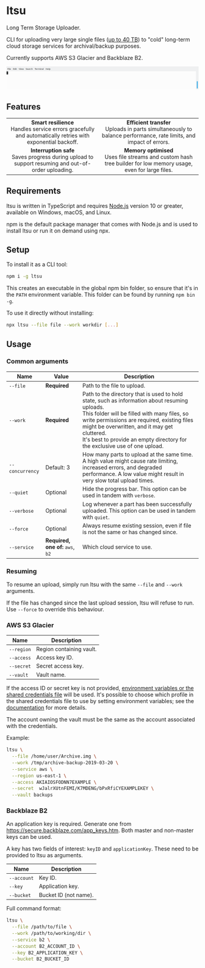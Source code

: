 # ltsu

Long Term Storage Uploader.

CLI for uploading very large single files ([up to 40 TB](https://docs.aws.amazon.com/amazonglacier/latest/dev/uploading-archive-mpu.html#qfacts)) to "cold" long-term cloud storage services for archival/backup purposes.

Currently supports AWS S3 Glacier and Backblaze B2.

![Demo run of uploading to AWS S3 Glacier using ltsu](demo.gif)

## Features

<table>
  <tr>
    <td align="center">
      <strong>Smart resilience</strong><br>
      Handles service errors gracefully and automatically retries with exponential backoff.
    </td>
    <td align="center">
      <strong>Efficient transfer</strong><br>
      Uploads in parts simultaneously to balance performance, rate limits, and impact of errors.
    </td>
  </tr>
  <tr>
    <td align="center">
      <strong>Interruption safe</strong><br>
      Saves progress during upload to support resuming and out-of-order uploading.
    </td>
    <td align="center">
      <strong>Memory optimised</strong><br>
      Uses file streams and custom hash tree builder for low memory usage, even for large files.
    </td>
  </tr>
</table>

## Requirements

ltsu is written in TypeScript and requires [Node.js](https://nodejs.org) version 10 or greater, available on Windows, macOS, and Linux.

npm is the default package manager that comes with Node.js and is used to install ltsu or run it on demand using npx.

## Setup

To install it as a CLI tool:

```bash
npm i -g ltsu
```

This creates an executable in the global npm bin folder, so ensure that it's in the `PATH` environment variable. This folder can be found by running `npm bin -g`.

To use it directly without installing:

```bash
npx ltsu --file file --work workdir [...]
```

## Usage

### Common arguments

|Name|Value|Description|
|---|---|---|
|`--file`|**Required**|Path to the file to upload.|
|`--work`|**Required**|Path to the directory that is used to hold state, such as information about resuming uploads.<br>This folder will be filled with many files, so write permissions are required, existing files might be overwritten, and it may get cluttered.<br>It's best to provide an empty directory for the exclusive use of one upload.|
|`--concurrency`|Default: 3|How many parts to upload at the same time. A high value might cause rate limiting, increased errors, and degraded performance. A low value might result in very slow total upload times.|
|`--quiet`|Optional|Hide the progress bar. This option can be used in tandem with `verbose`.|
|`--verbose`|Optional|Log whenever a part has been successfully uploaded. This option can be used in tandem with `quiet`.|
|`--force`|Optional|Always resume existing session, even if file is not the same or has changed since.|
|`--service`|**Required, one of:** `aws`, `b2`|Which cloud service to use.|

### Resuming

To resume an upload, simply run ltsu with the same `--file` and `--work` arguments.

If the file has changed since the last upload session, ltsu will refuse to run. Use `--force` to override this behaviour.

### AWS S3 Glacier

|Name|Description|
|---|---|
|`--region`|Region containing vault.|
|`--access`|Access key ID.|
|`--secret`|Secret access key.|
|`--vault`|Vault name.|

If the access ID or secret key is not provided, [environment variables or the shared credentials file](https://docs.aws.amazon.com/sdk-for-javascript/v2/developer-guide/setting-credentials-node.html) will be used. It's possible to choose which profile in the shared credentials file to use by setting environment variables; see the [documentation](https://docs.aws.amazon.com/sdk-for-javascript/v2/developer-guide/loading-node-credentials-shared.html) for more details.

The account owning the vault must be the same as the account associated with the credentials.

Example:

```bash
ltsu \
  --file /home/user/Archive.img \
  --work /tmp/archive-backup-2019-03-20 \
  --service aws \
  --region us-east-1 \
  --access AKIAIOSFODNN7EXAMPLE \
  --secret  wJalrXUtnFEMI/K7MDENG/bPxRfiCYEXAMPLEKEY \
  --vault backups
```

### Backblaze B2

An application key is required. Generate one from https://secure.backblaze.com/app_keys.htm. Both master and non-master keys can be used.

A key has two fields of interest: `keyID` and `applicationKey`. These need to be provided to ltsu as arguments.

|Name|Description|
|---|---|
|`--account`|Key ID.|
|`--key`|Application key.|
|`--bucket`|Bucket ID (not name).|

Full command format:

```bash
ltsu \
  --file /path/to/file \
  --work /path/to/working/dir \
  --service b2 \
  --account B2_ACCOUNT_ID \
  --key B2_APPLICATION_KEY \
  --bucket B2_BUCKET_ID
```
